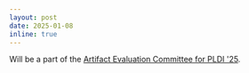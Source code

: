 ```yaml
---
layout: post
date: 2025-01-08
inline: true
---
```


Will be a part of the [Artifact Evaluation Committee for PLDI '25](https://pldi25.sigplan.org/committee/pldi-2025-pldi-research-artifacts-artifact-evaluation-committee).